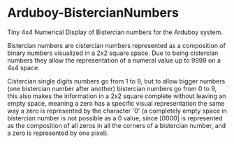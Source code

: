 # Arduboy-BistercianNumbers

Tiny 4x4 Numerical Display of Bistercian numbers for the Arduboy system.

Bistercian numbers are cistercian numbers represented as a composition of binary numbers visualized in a 2x2 square space. Due to being cistercian numbers they allow the representation of a numeral value up to 9999 on a 4x4 space.

Cistercian single digits numbers go from 1 to 9, but to allow bigger numbers (one bistercian number after another) bistercian numbers go from 0 to 9, this also makes the information in a 2x2 square complete without leaving an empty space, meaning a zero has a specific visual representation the same way a zero is represented by the character '0' (a completely empty space in bistercian number is not possible as a 0 value, since [0000] is represented as the composition of all zeros in all the corners of a bistercian number, and a zero is represented by one pixel).
